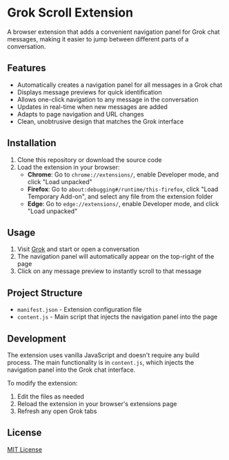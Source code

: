 # Grok Scroll Extension

A browser extension that adds a convenient navigation panel for Grok chat messages, making it easier to jump between different parts of a conversation.

## Features

- Automatically creates a navigation panel for all messages in a Grok chat
- Displays message previews for quick identification
- Allows one-click navigation to any message in the conversation
- Updates in real-time when new messages are added
- Adapts to page navigation and URL changes
- Clean, unobtrusive design that matches the Grok interface

## Installation

1. Clone this repository or download the source code
2. Load the extension in your browser:
   - **Chrome**: Go to `chrome://extensions/`, enable Developer mode, and click "Load unpacked"
   - **Firefox**: Go to `about:debugging#/runtime/this-firefox`, click "Load Temporary Add-on", and select any file from the extension folder
   - **Edge**: Go to `edge://extensions/`, enable Developer mode, and click "Load unpacked"

## Usage

1. Visit [Grok](https://grok.com) and start or open a conversation
2. The navigation panel will automatically appear on the top-right of the page
3. Click on any message preview to instantly scroll to that message

## Project Structure

- `manifest.json` - Extension configuration file
- `content.js` - Main script that injects the navigation panel into the page

## Development

The extension uses vanilla JavaScript and doesn't require any build process. The main functionality is in `content.js`, which injects the navigation panel into the Grok chat interface.

To modify the extension:
1. Edit the files as needed
2. Reload the extension in your browser's extensions page
3. Refresh any open Grok tabs

## License

[MIT License](LICENSE) 